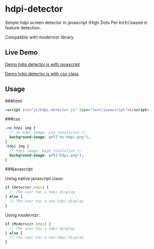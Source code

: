 hdpi-detector
=============

Simple hdpi screen detector in javascript (High Dots Per Inch) based in feature detection.

Compatible with modernizr library.

## Live Demo
[Demo hdpi.detector.js with javascript](http://jorgegilramos.github.io/me/test/demo_javascript.html)

[Demo hdpi.detector.js with css class](http://jorgegilramos.github.io/me/test/demo_css.html)

## Usage

###html
```html
<script src="js/hdpi.detector.js" type="text/javascript"></script>
```

###css
```css
.no-hdpi img {
  /* no hdpi image. Low resolution */
  background-image: url("no-hdpi.png");
}
.hdpi img {
  /* hdpi image. High resolution */
  background-image: url("hdpi.png");
}
```

###javascript

Using native javascript class:
```javascript
if (Detector.hdpi) {
  // The user has a hdpi display 
} else {
  // The user has a non-hdpi display
}
```

Using modernizr:
```javascript
if (Modernizr.hdpi) {
  // The user has a hdpi display 
} else {
  // The user has a non-hdpi display
}
```
